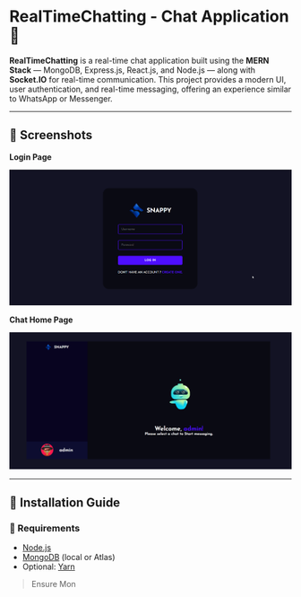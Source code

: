 # RealTimeChatting - Chat Application 💬

**RealTimeChatting** is a real-time chat application built using the **MERN Stack** — MongoDB, Express.js, React.js, and Node.js — along with **Socket.IO** for real-time communication. This project provides a modern UI, user authentication, and real-time messaging, offering an experience similar to WhatsApp or Messenger.

---

## 📸 Screenshots

**Login Page**

![login page](./images/snappy_login.png)

**Chat Home Page**

![home page](./images/snappy.png)

---

## 🧰 Installation Guide

### 🔧 Requirements

- [Node.js](https://nodejs.org/en/download)
- [MongoDB](https://www.mongodb.com/docs/manual/administration/install-community/) (local or Atlas)
- Optional: [Yarn](https://classic.yarnpkg.com/en/docs/install)

> Ensure Mon
